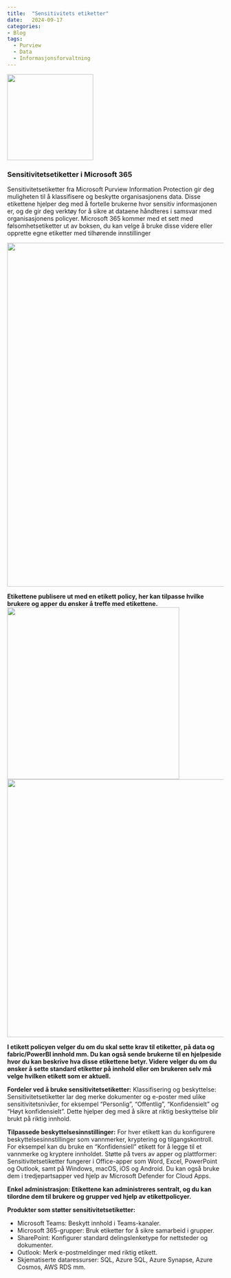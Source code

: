 ```yaml
---
title:  "Sensitivitets etiketter"
date:   2024-09-17 
categories: 
- Blog
tags:
  - Purview
  - Data
  - Informasjonsforvaltning
---
```



<img src="https://imgur.com/YyApvh4.png" width="200"/>

### Sensitivitetsetiketter i Microsoft 365
Sensitivitetsetiketter fra Microsoft Purview Information Protection gir deg muligheten til å klassifisere og beskytte organisasjonens data. Disse etikettene hjelper deg med å fortelle brukerne hvor sensitiv informasjonen er, og de gir deg verktøy for å sikre at dataene håndteres i samsvar med organisasjonens policyer. Microsoft 365 kommer med et sett med følsomhetsetiketter ut av boksen, du kan velge å bruke disse videre eller opprette egne etiketter med tilhørende innstillinger



<img src="https://imgur.com/jg7IVkN.png" width="800"/>




**Etikettene publisere ut med en etikett policy, her kan tilpasse hvilke brukere og apper du ønsker å treffe med etikettene.** 
<img src="https://imgur.com/Ep3Wn7G.png" width="400"/>
<img src="https://imgur.com/fRxbdrO.png" width="600"/>

**I etikett policyen velger du om du skal sette krav til etiketter, på data og fabric/PowerBI innhold mm. Du kan også sende brukerne til en hjelpeside hvor du kan beskrive hva disse etikettene betyr. Videre velger du om du ønsker å sette standard etiketter på innhold eller om brukeren selv må velge hvilken etikett som er aktuell.**







**Fordeler ved å bruke sensitivitetsetiketter:**
Klassifisering og beskyttelse: Sensitivitetsetiketter lar deg merke dokumenter og e-poster med ulike sensitivitetsnivåer, for eksempel “Personlig”, “Offentlig”, “Konfidensielt” og “Høyt konfidensielt”. Dette hjelper deg med å sikre at riktig beskyttelse blir brukt på riktig innhold.

**Tilpassede beskyttelsesinnstillinger:**
For hver etikett kan du konfigurere beskyttelsesinnstillinger som vannmerker, kryptering og tilgangskontroll. For eksempel kan du bruke en “Konfidensiell” etikett for å legge til et vannmerke og kryptere innholdet.
Støtte på tvers av apper og plattformer: Sensitivitetsetiketter fungerer i Office-apper som Word, Excel, PowerPoint og Outlook, samt på Windows, macOS, iOS og Android. Du kan også bruke dem i tredjepartsapper ved hjelp av Microsoft Defender for Cloud Apps.

**Enkel administrasjon: Etikettene kan administreres sentralt, og du kan tilordne dem til brukere og grupper ved hjelp av etikettpolicyer.**

**Produkter som støtter sensitivitetsetiketter:**
* Microsoft Teams: Beskytt innhold i Teams-kanaler.
* Microsoft 365-grupper: Bruk etiketter for å sikre samarbeid i grupper.
* SharePoint: Konfigurer standard delingslenketype for nettsteder og dokumenter.
* Outlook: Merk e-postmeldinger med riktig etikett.
* Skjematiserte dataressurser: SQL, Azure SQL, Azure Synapse, Azure Cosmos, AWS RDS mm.


